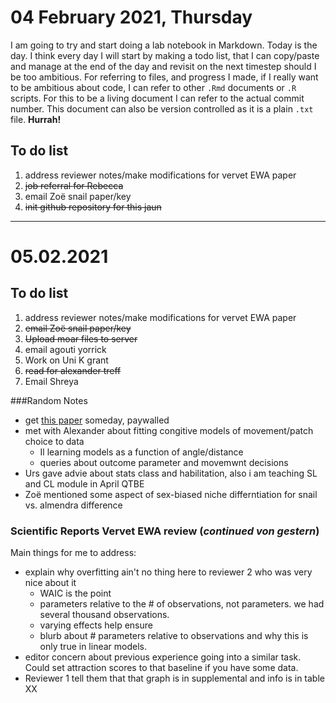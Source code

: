 # 04 February 2021, Thursday

I am going to try and start doing a lab notebook in Markdown. 
Today is the day. 
I think every day I will start by making a todo list, that I can copy/paste and manage at the end of the day and revisit on the next timestep should I be too ambitious.
For referring to files, and progress I made, if I really want to be ambitious about code, I can refer to other `.Rmd` documents or `.R` scripts. 
For this to be a living document I can refer to the actual commit number. 
This document can also be version controlled as it is a plain `.txt` file. 
**Hurrah!**

## To do list
1. address reviewer notes/make modifications for vervet EWA paper
2. ~~job referral for Rebecca~~
3. email Zoë snail paper/key
4. ~~init github repository for this jaun~~

***

# 05.02.2021

## To do list
1. address reviewer notes/make modifications for vervet EWA paper
2. ~~email Zoë snail paper/key~~
3. ~~Upload moar files to server~~
4. email agouti yorrick
5. Work on Uni K grant
6. ~~read for alexander treff~~
7. Email Shreya

###Random Notes
- get [this paper](https://doi.org/10.1098/rsbl.2020.0643) someday, paywalled
- met with Alexander about fitting congitive models of movement/patch choice to data
	- Il learning models as a function of angle/distance
	- queries about outcome parameter and movemwnt decisions
- Urs gave advie about stats class and habilitation, also i am teaching SL and CL module in April QTBE
- Zoë mentioned some aspect of sex-biased niche differntiation for snail vs. almendra difference

### Scientific Reports Vervet EWA review (*continued von gestern*)
Main things for me to address:
* explain why overfitting ain't no thing here to reviewer 2 who was very nice about it
	* WAIC is the point
	* parameters relative to the # of observations, not parameters. we had several thousand observations.
	* varying effects help ensure
	* blurb about # parameters relative to observations and why this is only true in linear models.
* editor concern about previous experience going into a similar task. Could set attraction scores to that baseline if you have some data.
* Reviewer 1 tell them that that graph is in supplemental and info is in table XX

